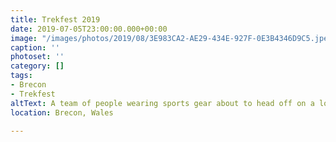 ```yaml
---
title: Trekfest 2019
date: 2019-07-05T23:00:00.000+00:00
image: "/images/photos/2019/08/3E983CA2-AE29-434E-927F-0E3B4346D9C5.jpeg"
caption: ''
photoset: ''
category: []
tags:
- Brecon
- Trekfest
altText: A team of people wearing sports gear about to head off on a long hike.
location: Brecon, Wales

---
```

